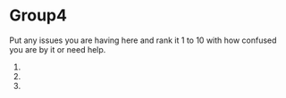 # Group4
Put any issues you are having here and rank it 1 to 10 with how confused you are by it or need help.

1.


2.


3.

